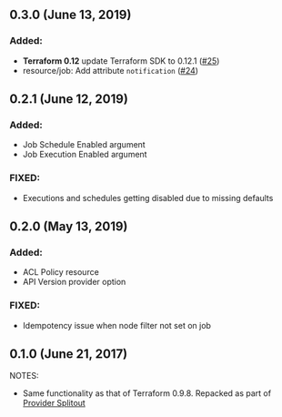 ## 0.3.0 (June 13, 2019)

### Added:

* **Terraform 0.12** update Terraform SDK to 0.12.1 ([#25](https://github.com/terraform-providers/terraform-provider-rundeck/pull/25))
* resource/job: Add attribute `notification` ([#24](https://github.com/terraform-providers/terraform-provider-rundeck/pull/24))

## 0.2.1 (June 12, 2019)

### Added:
* Job Schedule Enabled argument
* Job Execution Enabled argument

### FIXED:
* Executions and schedules getting disabled due to missing defaults

## 0.2.0 (May 13, 2019)

### Added:
* ACL Policy resource
* API Version provider option

### FIXED:
* Idempotency issue when node filter not set on job

## 0.1.0 (June 21, 2017)

NOTES:

* Same functionality as that of Terraform 0.9.8. Repacked as part of [Provider Splitout](https://www.hashicorp.com/blog/upcoming-provider-changes-in-terraform-0-10/)
